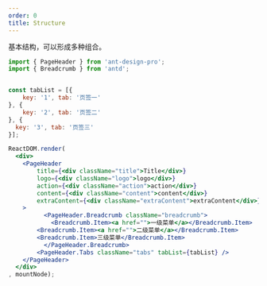 ```yaml
---
order: 0
title: Structure
---
```


基本结构，可以形成多种组合。

````jsx
import { PageHeader } from 'ant-design-pro';
import { Breadcrumb } from 'antd';


const tabList = [{
	key: '1', tab: '页签一'
}, {
	key: '2', tab: '页签二'
}, {
  key: '3', tab: '页签三'
}];

ReactDOM.render(
  <div>
    <PageHeader
    	title={<div className="title">Title</div>}
    	logo={<div className="logo">logo</div>}
    	action={<div className="action">action</div>}
    	content={<div className="content">content</div>}
    	extraContent={<div className="extraContent">extraContent</div>}
    >
		  <PageHeader.Breadcrumb className="breadcrumb">
		    <Breadcrumb.Item><a href="">一级菜单</a></Breadcrumb.Item>
        <Breadcrumb.Item><a href="">二级菜单</a></Breadcrumb.Item>
        <Breadcrumb.Item>三级菜单</Breadcrumb.Item>
		  </PageHeader.Breadcrumb>
    	<PageHeader.Tabs className="tabs" tabList={tabList} />
    </PageHeader>
  </div>
, mountNode);
````

<style>
#scaffold-src-components-PageHeader-demo-structure .code-box-demo {
  background: #eee;
}
#scaffold-src-components-PageHeader-demo-structure .logo {
	background: #3ba0e9;
	color: #fff;
  height: 100%;
}
#scaffold-src-components-PageHeader-demo-structure .title {
  background: rgba(16, 142, 233, 1);
  color: #fff;
}
#scaffold-src-components-PageHeader-demo-structure .action {
  background: #7dbcea;
  color: #fff;
}
#scaffold-src-components-PageHeader-demo-structure .content {
  background: #7dbcea;
  color: #fff;
}
#scaffold-src-components-PageHeader-demo-structure .extraContent {
  background: #7dbcea;
  color: #fff;
}
</style>

